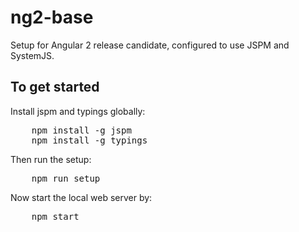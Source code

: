 # ng2-base
Setup for Angular 2 release candidate, configured to use JSPM and SystemJS.
## To get started
Install jspm and typings globally:
<pre>
    npm install -g jspm
    npm install -g typings
</pre>
Then run the setup:
<pre>
    npm run setup
</pre>
Now start the local web server by:
<pre>
    npm start
</pre>